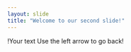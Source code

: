 ```yaml
---
layout: slide
title: "Welcome to our second slide!"
---
```

!Your text
Use the left arrow to go back!

